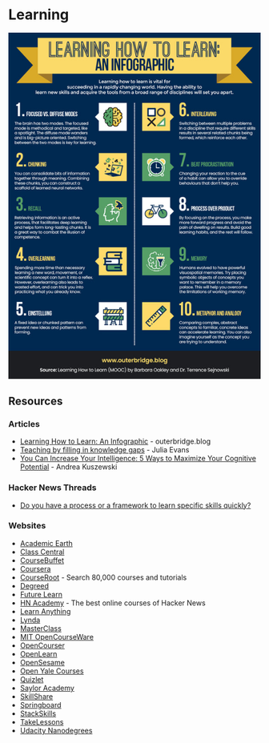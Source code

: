 # Learning

![](../../.gitbook/assets/image.png)

## Resources

### Articles

* [Learning How to Learn: An Infographic](https://www.outerbridge.blog/articles/learning-how-to-learn-infographic) - outerbridge.blog
* [Teaching by filling in knowledge gaps](https://jvns.ca/blog/2021/09/20/teaching-by-filling-in-knowledge-gaps/) - Julia Evans
* [You Can Increase Your Intelligence: 5 Ways to Maximize Your Cognitive Potential](https://blogs.scientificamerican.com/guest-blog/you-can-increase-your-intelligence-5-ways-to-maximize-your-cognitive-potential/) - Andrea Kuszewski

### Hacker News Threads

* [Do you have a process or a framework to learn specific skills quickly?](https://news.ycombinator.com/item?id=28017289)

### Websites

* [Academic Earth](https://academicearth.org)
* [Class Central](https://www.classcentral.com)
* [CourseBuffet](https://www.coursebuffet.com)
* [Coursera](https://www.coursera.org)
* [CourseRoot](https://courseroot.com) - Search 80,000 courses and tutorials
* [Degreed](https://degreed.com)
* [Future Learn](https://www.futurelearn.com)
* [HN Academy](https://yahnd.com/academy/) - The best online courses of Hacker News
* [Learn Anything](https://learn-anything.xyz)
* [Lynda](https://www.lynda.com)
* [MasterClass](https://www.masterclass.com)
* [MIT OpenCourseWare](https://ocw.mit.edu/index.htm)
* [OpenCourser](https://opencourser.com)
* [OpenLearn](https://www.open.edu/openlearn/)
* [OpenSesame](https://www.opensesame.com)
* [Open Yale Courses](https://oyc.yale.edu)
* [Quizlet](https://quizlet.com)
* [Saylor Academy](https://learn.saylor.org)
* [SkillShare](https://www.skillshare.com)
* [Springboard](https://www.springboard.com)
* [StackSkills](https://stackskills.com)
* [TakeLessons](https://takelessons.com)
* [Udacity Nanodegrees](https://github.com/mikesprague/udacity-nanodegrees)
